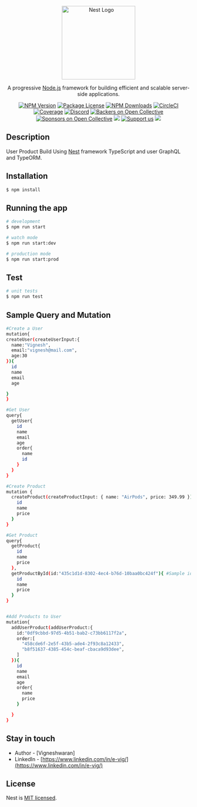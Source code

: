 <p align="center">
  <a href="http://nestjs.com/" target="blank"><img src="https://nestjs.com/img/logo-small.svg" width="200" alt="Nest Logo" /></a>
</p>

[circleci-image]: https://img.shields.io/circleci/build/github/nestjs/nest/master?token=abc123def456
[circleci-url]: https://circleci.com/gh/nestjs/nest

  <p align="center">A progressive <a href="http://nodejs.org" target="_blank">Node.js</a> framework for building efficient and scalable server-side applications.</p>
    <p align="center">
<a href="https://www.npmjs.com/~nestjscore" target="_blank"><img src="https://img.shields.io/npm/v/@nestjs/core.svg" alt="NPM Version" /></a>
<a href="https://www.npmjs.com/~nestjscore" target="_blank"><img src="https://img.shields.io/npm/l/@nestjs/core.svg" alt="Package License" /></a>
<a href="https://www.npmjs.com/~nestjscore" target="_blank"><img src="https://img.shields.io/npm/dm/@nestjs/common.svg" alt="NPM Downloads" /></a>
<a href="https://circleci.com/gh/nestjs/nest" target="_blank"><img src="https://img.shields.io/circleci/build/github/nestjs/nest/master" alt="CircleCI" /></a>
<a href="https://coveralls.io/github/nestjs/nest?branch=master" target="_blank"><img src="https://coveralls.io/repos/github/nestjs/nest/badge.svg?branch=master#9" alt="Coverage" /></a>
<a href="https://discord.gg/G7Qnnhy" target="_blank"><img src="https://img.shields.io/badge/discord-online-brightgreen.svg" alt="Discord"/></a>
<a href="https://opencollective.com/nest#backer" target="_blank"><img src="https://opencollective.com/nest/backers/badge.svg" alt="Backers on Open Collective" /></a>
<a href="https://opencollective.com/nest#sponsor" target="_blank"><img src="https://opencollective.com/nest/sponsors/badge.svg" alt="Sponsors on Open Collective" /></a>
  <a href="https://paypal.me/kamilmysliwiec" target="_blank"><img src="https://img.shields.io/badge/Donate-PayPal-ff3f59.svg"/></a>
    <a href="https://opencollective.com/nest#sponsor"  target="_blank"><img src="https://img.shields.io/badge/Support%20us-Open%20Collective-41B883.svg" alt="Support us"></a>
  <a href="https://twitter.com/nestframework" target="_blank"><img src="https://img.shields.io/twitter/follow/nestframework.svg?style=social&label=Follow"></a>
</p>

## Description

User Product Build Using [Nest](https://github.com/nestjs/nest) framework TypeScript and user GraphQL and TypeORM.

## Installation

```bash
$ npm install
```

## Running the app

```bash
# development
$ npm run start

# watch mode
$ npm run start:dev

# production mode
$ npm run start:prod
```

## Test

```bash
# unit tests
$ npm run test
```

## Sample Query and Mutation

```bash
#Create a User
mutation{
createUser(createUserInput:{
  name:"Vignesh",
  email:"vignesh@mail.com",
  age:30
}){
  id
  name
  email
  age

}
}
```

```bash
#Get User
query{
  getUser{
    id
    name
    email
    age
    order{
      name
      id
    }
  }
}
```

```bash
#Create Product
mutation {
  createProduct(createProductInput: { name: "AirPods", price: 349.99 }) {
    id
    name
    price
  }
}
```

```bash
#Get Product
query{
  getProduct{
    id
    name
    price
  },
  getProductById(id:"435c1d1d-8302-4ec4-b76d-10baa0bc424f"){ #Sample id
    id
    name
    price
  }
}
```

```bash

#Add Products to User
mutation{
  addUserProduct(addUserProduct:{
    id:"0df9cbbd-97d5-4b51-bab2-c73bb6117f2a",
    order:[
      "458cde6f-2e5f-43b5-ade4-2f93c8a12433",
      "b8f51637-4385-454c-beaf-cbaca9d93dee",
    ]
  }){
    id
    name
    email
    age
    order{
      name
      price
    }

  }
}
```

## Stay in touch

- Author - [Vigneshwaran]
- LinkedIn - [https://www.linkedin.com/in/e-vig/](https://www.linkedin.com/in/e-vig/)

## License

Nest is [MIT licensed](LICENSE).
